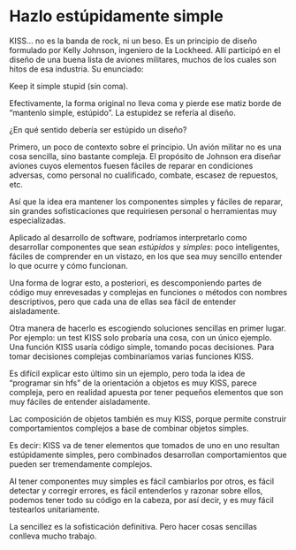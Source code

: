 # Hazlo estúpidamente simple

KISS… no es la banda de rock, ni un beso. Es un principio de diseño formulado por Kelly Johnson, ingeniero de la Lockheed. Allí participó en el diseño de una buena lista de aviones militares, muchos de los cuales son hitos de esa industria. Su enunciado:

Keep it simple stupid (sin coma).

Efectivamente, la forma original no lleva coma y pierde ese matiz borde de “mantenlo simple, estúpido”. La estupidez se refería al diseño.

¿En qué sentido debería ser estúpido un diseño?

Primero, un poco de contexto sobre el principio. Un avión militar no es una cosa sencilla, sino bastante compleja. El propósito de Johnson era diseñar aviones cuyos elementos fuesen fáciles de reparar en condiciones adversas, como personal no cualificado, combate, escasez de repuestos, etc.

Así que la idea era mantener los componentes simples y fáciles de reparar, sin grandes sofisticaciones que requiriesen personal o herramientas muy especializadas.

Aplicado al desarrollo de software, podríamos interpretarlo como desarrollar componentes que sean _estúpidos_ y _simples_: poco inteligentes, fáciles de comprender en un vistazo, en los que sea muy sencillo entender lo que ocurre y cómo funcionan.

Una forma de lograr esto, a posteriori, es descomponiendo partes de código muy enrevesadas y complejas en funciones o métodos con nombres descriptivos, pero que cada una de ellas sea fácil de entender aisladamente.

Otra manera de hacerlo es escogiendo soluciones sencillas en primer lugar. Por ejemplo: un test KISS solo probaría una cosa, con un único ejemplo. Una función KISS usaría código simple, tomando pocas decisiones. Para tomar decisiones complejas combinaríamos varias funciones KISS.

Es difícil explicar esto último sin un ejemplo, pero toda la idea de “programar sin hfs” de la orientación a objetos es muy KISS, parece compleja, pero en realidad apuesta por tener pequeños elementos que son muy fáciles de entender aisladamente.

Lac composición de objetos también es muy KISS, porque permite construir comportamientos complejos a base de combinar objetos simples.

Es decir: KISS va de tener elementos que tomados de uno en uno resultan estúpidamente simples, pero combinados desarrollan comportamientos que pueden ser tremendamente complejos.

Al tener componentes muy simples es fácil cambiarlos por otros, es fácil detectar y corregir errores, es fácil entenderlos y razonar sobre ellos, podemos tener todo su código en la cabeza, por así decir, y es muy fácil testearlos unitariamente.

La sencillez es la sofisticación definitiva. Pero hacer cosas sencillas conlleva mucho trabajo.